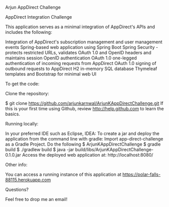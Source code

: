 Arjun AppDirect Challenge

AppDirect Integration Challenge

This application serves as a minimal integration of AppDirect's APIs and includes the following:

Integration of AppDirect's subscription management and user management events
Spring-based web application using Spring Boot
Spring Security - protects restricted URLs, validates OAuth 1.0 and OpenID headers and maintains session
OpenID authentication
OAuth 1.0 one-legged authentication of incoming requests from AppDirect
OAuth 1.0 signing of outbound requests to AppDirect
H2 in-memory SQL database
Thymeleaf templates and Bootstrap for minimal web UI


To get the code:

Clone the repository:

$ git clone https://github.com/arjunkarnwal/ArjunKAppDirectChallenge.git
If this is your first time using Github, review http://help.github.com to learn the basics.

Running locally:


In your preferred IDE such as Eclipse, IDEA:
To create a jar and deploy the application from the command line with gradle:
Import app-direct-challenge as a Gradle Project.
Do the following
$ ArjunKAppDirectChallenge
$ gradle build
$ ./gradlew build
$ java -jar build/libs/ArjunKAppDirectChallenge-0.1.0.jar
Access the deployed web application at: http://localhost:8080/

Other info:

You can access a running instance of this application at https://polar-falls-88115.herokuapp.com

Questions?

Feel free to drop me an email!